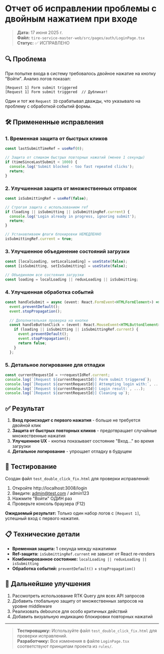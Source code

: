 # Отчет об исправлении проблемы с двойным нажатием при входе

> **Дата:** 17 июня 2025 г.  
> **Файл:** `tire-service-master-web/src/pages/auth/LoginPage.tsx`  
> **Статус:** ✅ ИСПРАВЛЕНО

## 🔍 Проблема

При попытке входа в систему требовалось двойное нажатие на кнопку "Войти". Анализ логов показал:

```
[Request 1] Form submit triggered
[Request 1] Form submit triggered  // Дубликат!
```

Один и тот же `Request ID` срабатывал дважды, что указывало на проблему с обработкой событий формы.

## 🛠️ Примененные исправления

### 1. Временная защита от быстрых кликов
```typescript
const lastSubmitTimeRef = useRef(0);

// Защита от слишком быстрых повторных нажатий (менее 1 секунды)
if (timeSinceLastSubmit < 1000) {
  console.log('Submit blocked - too fast repeated clicks');
  return;
}
```

### 2. Улучшенная защита от множественных отправок
```typescript
const isSubmittingRef = useRef(false);

// Строгая защита с использованием ref
if (loading || isSubmitting || isSubmittingRef.current) {
  console.log('Login already in progress, ignoring submit');
  return;
}

// Устанавливаем флаги блокировки НЕМЕДЛЕННО
isSubmittingRef.current = true;
```

### 3. Улучшенное объединение состояний загрузки
```typescript
const [localLoading, setLocalLoading] = useState(false);
const [isSubmitting, setIsSubmitting] = useState(false);

// Объединяем все состояния загрузки
const loading = localLoading || reduxLoading || isSubmitting;
```

### 4. Улучшенная обработка событий
```typescript
const handleSubmit = async (event: React.FormEvent<HTMLFormElement>) => {
  event.preventDefault();
  event.stopPropagation();
  
  // Дополнительная проверка на кнопке
  const handleButtonClick = (event: React.MouseEvent<HTMLButtonElement>) => {
    if (loading || isSubmitting || isSubmittingRef.current) {
      event.preventDefault();
      event.stopPropagation();
      return false;
    }
  };
```

### 5. Детальное логирование для отладки
```typescript
const currentRequestId = ++requestIdRef.current;
console.log(`[Request ${currentRequestId}] Form submit triggered`);
console.log(`[Request ${currentRequestId}] Attempting login with:`, ...);
console.log(`[Request ${currentRequestId}] Login result:`, ...);
console.log(`[Request ${currentRequestId}] Cleaning up`);
```

## ✅ Результат

1. **Вход происходит с первого нажатия** - больше не требуется двойной клик
2. **Защита от быстрых повторных кликов** - предотвращает случайные множественные нажатия  
3. **Улучшенное UX** - кнопка показывает состояние "Вход..." во время загрузки
4. **Детальное логирование** - упрощает отладку в будущем

## 🧪 Тестирование

Создан файл `test_double_click_fix.html` для проверки исправлений:

1. Откройте http://localhost:3008/login
2. Введите: admin@test.com / admin123  
3. Нажмите "Войти" ОДИН раз
4. Проверьте консоль браузера (F12)

**Ожидаемый результат:** Только один набор логов с `[Request 1]`, успешный вход с первого нажатия.

## 📋 Технические детали

- **Временная защита:** 1 секунда между нажатиями
- **Ref-защита:** `isSubmittingRef.current` не зависит от React re-renders
- **Комбинированное состояние:** `localLoading || reduxLoading || isSubmitting`
- **Обработка событий:** `preventDefault()` + `stopPropagation()`

## 🔮 Дальнейшие улучшения

1. Рассмотреть использование RTK Query для всех API запросов
2. Добавить глобальную защиту от множественных запросов на уровне middleware
3. Реализовать debounce для особо критичных действий
4. Добавить визуальную индикацию блокировки повторных нажатий

---

> **Тестировщику:** Используйте файл `test_double_click_fix.html` для проверки исправлений.  
> **Разработчику:** Все изменения в файле `LoginPage.tsx` соответствуют принципам проекта из `rules/`.
